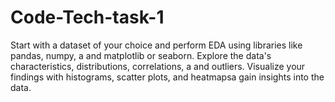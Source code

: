 # Code-Tech-task-1
Start with a dataset of your choice and perform EDA using libraries like pandas, numpy, a and matplotlib or seaborn. Explore the data's characteristics, distributions, correlations, a and outliers. Visualize your findings with histograms, scatter plots, and heatmapsa gain insights into the data.
